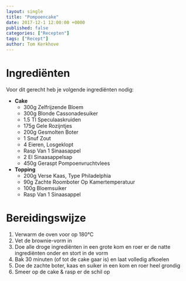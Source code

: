 ```yaml
---
layout: single
title: "Pompoencake"
date: 2017-12-1 12:00:00 +0000
published: false
categories: ["Recepten"]
tags: ["Recept"]
author: Tom Kerkhove
---
```


# Ingrediënten
Voor dit gerecht heb je volgende ingrediënten nodig:

- **Cake**
    - 300g Zelfrijzende Bloem
    - 300g Blonde Cassonadesuiker
    - 1.5 Tl Speculaaskruiden
    - 175g Gele Rozijntjes
    - 200g Gesmolten Boter
    - 1 Snuf Zout
    - 4 Eieren, Losgeklopt
    - Rasp Van 1 Sinaasappel
    - 2 El Sinaasappelsap
    - 450g Geraspt Pompoenvruchtvlees
- **Topping**
    - 200g Verse Kaas, Type Philadelphia
    - 90g Zachte Roomboter Op Kamertemperatuur
    - 100g Bloemsuiker
    - Rasp Van 1 Sinaasappel

# Bereidingswijze

1. Verwarm de oven voor op 180°C
2. Vet de brownie-vorm in
3. Doe alle droge ingrediënten in een grote kom en roer er de natte ingrediënten onder en stort in de vorm
4. Bak 30 minuten (of tot de cake gaar is) en laat volledig afkoelen
5. Doe de zachte boter, kaas en suiker in een kom en roer heel grondig
6. Smeer op de cake & rasp er de schil op